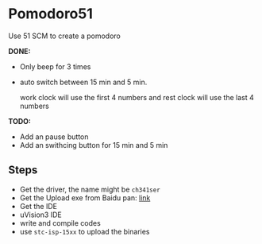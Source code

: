 # Pomodoro51
Use 51 SCM to create a pomodoro



**DONE:**

- Only beep for 3 times
- auto switch between 15 min and 5 min. 

  work clock will use the first 4 numbers and rest clock will use the last 4 numbers

**TODO:**


- Add an pause button
- Add an swithcing button for 15 min and 5 min 


## Steps

- Get the driver, the name might be `ch341ser`
- Get the Upload exe from Baidu pan:
  [link](http://pan.baidu.com/s/1eSAtaDW)
- Get the IDE
- uVision3 IDE
- write and compile codes
- use `stc-isp-15xx` to upload the binaries
